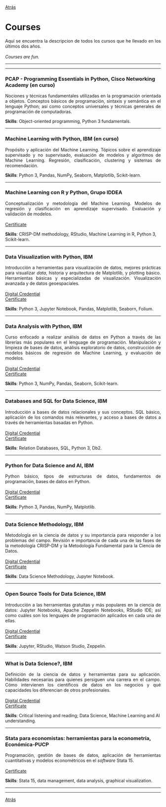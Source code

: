 [Atrás](https://drodrigo96.github.io/)

# Courses
<p align="justify">Aquí se encuentra la descripcion de todos los cursos que he llevado en los últimos dos años.
<br><br>
<i>Courses are fun.</i>
</p>

---
---

### PCAP - Programming Essentials in Python, Cisco Networking Academy (en curso)
<p align="justify">Nociones y técnicas fundamentales utilizadas en la programación orientada a objetos. Conceptos básicos de programación, sintaxis y semántica en el lenguaje Python; así como conceptos universales y técnicas generales de programación de computadoras.
</p>

**Skills**: Object-oriented programming, Python 3 fundamentals.

---

### Machine Learning with Python, IBM (en curso)
<p align="justify">Propósito y aplicación del Machine Learning. Tópicos sobre el aprendizaje supervisado y no supervisado, evaluación de modelos y algoritmos de Machine Learning. Regresión, clasificación, clustering y sistemas de recomendación.
</p>

**Skills**: Python 3, Pandas, NumPy, Seaborn, Matplotlib, Scikit-learn.

---

### Machine Learning con R y Python, Grupo IDDEA
<p align="justify">Conceptualización y metodología del Machine Learning. Modelos de regresión y clasificación en aprendizaje supervisado. Evaluación y validación de modelos.
<br><br>
<a href="https://drodrigo96.github.io/pdf/8.%20MLIDDEA.pdf" target="_blank">Certificate</a> 
</p>

**Skills**: CRISP-DM methodology, RStudio, Machine Learning in R, Python 3, Scikit-learn.

---

### Data Visualization with Python, IBM
<p align="justify">Introducción a herramientas para visualización de datos, mejores prácticas para visualizar <i>data</i>, historia y arquitectura de Matplotlib, y plotting básico. Herramientas básicas y especializadas de visualización. Visualización avanzada y de datos geoespaciales.
<br><br>
<a href="https://www.youracclaim.com/badges/69d7cab9-e11f-4aec-b28c-e5a45e03b9b4" target="_blank">Digital Credential</a><br>
<a href="https://drodrigo96.github.io/pdf/7.%20Data%20Visualization%20with%20Python.pdf" target="_blank">Certificate</a> 
</p>

**Skills**: Python 3, Jupyter Notebook, Pandas, Matplotlib, Seaborn, Folium.

---

### Data Analysis with Python, IBM
<p align="justify">Curso enfocado a realizar análisis de datos en Python a través de las librerías más populares en el lenguage de programación. Manipulación y limpieza de bases de datos, análisis exploratorio de datos, construcción de modelos básicos de regresión de Machine Learning, y evaluación de modelos.
<br><br>
<a href="https://www.youracclaim.com/badges/1367a40d-c630-4e03-a6a3-8212258f4115" target="_blank">Digital Credential</a><br>
<a href="https://drodrigo96.github.io/pdf/6.%20Data%20Analysis%20with%20Python.pdf" target="_blank">Certificate</a> 
</p>

**Skills**: Python 3, NumPy, Pandas, Seaborn, Scikit-learn.

---

### Databases and SQL for Data Science, IBM
<p align="justify">Introducción a bases de datos relacionales y sus conceptos. SQL básico, aplicación de los comandos más relevantes, y acceso a bases de datos a través de herramientas basadas en Python.
<br><br>
<a href="https://www.youracclaim.com/badges/ab2e3324-f5b6-432c-9f38-045c3b4f7f2e" target="_blank">Digital Credential</a><br>
<a href="https://drodrigo96.github.io/pdf/5.%20Databases%20and%20SQL%20for%20Data%20Science.pdf" target="_blank">Certificate</a> 
</p>

**Skills**: Relation Databases, SQL, Python 3, Db2.

---

### Python for Data Science and AI, IBM
<p align="justify">Python básico, tipos de estructuras de datos, fundamentos de programación, bases de datos en Python.
<br><br>
<a href="https://www.youracclaim.com/badges/951f8596-fdde-4c6a-84d0-46b1b2724d8b" target="_blank">Digital Credential</a><br>
<a href="https://drodrigo96.github.io/pdf/4.%20Python%20for%20Data%20Science%20and%20AI.pdf" target="_blank">Certificate</a> 
</p>

**Skills**: Python 3, Pandas, NumPy, Matplotlib.

---

### Data Science Methodology, IBM
<p align="justify">Metodología en la ciencia de datos y su importancia para responder a los problemas del campo. Revisión e importancia de cada una de las fases de la metodología CRISP-DM y la Metodología Fundamental para la Ciencia de Datos.
<br><br>
<a href="https://www.youracclaim.com/badges/4ad5eca0-250d-4c85-ab86-73d2e0c10a4c" target="_blank">Digital Credential</a><br>
<a href="https://drodrigo96.github.io/pdf/3.%20Data%20Science%20Methodology.pdf" target="_blank">Certificate</a> 
</p>

**Skills**: Data Science Methodology, Jupyter Notebook.

---

### Open Source Tools for Data Science, IBM
<p align="justify">Introducción a las herramientas gratuitas y más populares en la ciencia de datos: Jupyter Notebooks, Apache Zeppelin Notebooks, RStudio IDE; así como cuáles son los lenguajes de programación aplicados en cada una de ellas.
<br><br>
<a href="https://www.youracclaim.com/badges/5f4cd75d-c7d0-497b-a992-3b9334fba0a9" target="_blank">Digital Credential</a><br>
<a href="https://drodrigo96.github.io/pdf/2.%20Open%20Source%20Tools%20for%20Data%20Science.pdf" target="_blank">Certificate</a>  
</p>

**Skills**: Jupyter, RStudio, Watson Studio, Zeppelin.

---

### What is Data Science?, IBM
<p align="justify">Definición de la ciencia de datos y herramientas para su aplicación. Habilidades necesarias para quienes persiguen una carrera en el campo. Cómo intervienen los cientificos de datos en los negocios y qué capacidades los diferencian de otros profesionales.
<br><br>
<a href="https://www.youracclaim.com/badges/948e2b78-32f6-4af5-897f-229a5ff1e728" target="_blank">Digital Credential</a><br>
<a href="https://drodrigo96.github.io/pdf/1.%20What%20is%20Data%20Science.pdf" target="_blank">Certificate</a>  
</p>

**Skills**: Critical listening and reading; Data Science, Machine Learning and AI understanding.

---

### Stata para economistas: herramientas para la econometría, Económica-PUCP
<p align="justify">Programación, gestión de bases de datos, aplicación de herramientas cuantitativas y modelos econométricos en el <i>software</i> Stata 15.
<br><br>
<a href="https://drodrigo96.github.io/pdf/9.%20SPE.pdf" target="_blank">Certificate</a>  
</p>

**Skills**: Stata 15, data management, data analysis, graphical visualization.

---
---

[Atrás](https://drodrigo96.github.io/)
